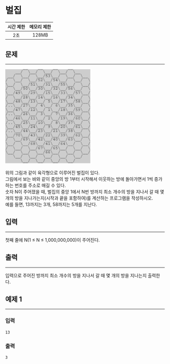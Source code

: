 벌집
============================
|시간 제한|메모리 제한|
|:---:|:---:|
|2초|128MB|

## 문제
-------
<img src="./bee_hive.png" height="300">

위의 그림과 같이 육각형으로 이루어진 벌집이 있다.</br>
그림에서 보는 바와 같이 중앙의 방 1부터 시작해서 이웃하는 방에 돌아가면서 1씩 증가하는 번호를 주소로 매길 수 있다.</br>
숫자 N이 주어졌을 때, 벌집의 중앙 1에서 N번 방까지 최소 개수의 방을 지나서 갈 때 몇 개의 방을 지나가는지(시작과 끝을 포함하여)를 계산하는 프로그램을 작성하시오.</br>
예를 들면, 13까지는 3개, 58까지는 5개를 지난다.</br>

## 입력
-------
첫째 줄에 N(1 ≤ N ≤ 1,000,000,000)이 주어진다.</br>

## 출력
-------
입력으로 주어진 방까지 최소 개수의 방을 지나서 갈 때 몇 개의 방을 지나는지 출력한다.</br>

## 예제 1
-------
### 입력
```
13
```
### 출력
```
3
```
